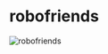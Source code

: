 # robofriends
![robofriends](https://user-images.githubusercontent.com/38331210/176986586-22fe9d37-0730-4a67-b6dc-e7a84d0f4a6e.png)
